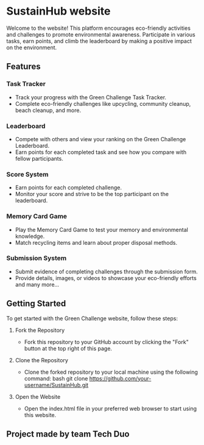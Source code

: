 # SustainHub website

Welcome to the website! This platform encourages eco-friendly activities and challenges to promote environmental awareness. Participate in various tasks, earn points, and climb the leaderboard by making a positive impact on the environment.

## Features

### Task Tracker
- Track your progress with the Green Challenge Task Tracker.
- Complete eco-friendly challenges like upcycling, community cleanup, beach cleanup, and more.

### Leaderboard
- Compete with others and view your ranking on the Green Challenge Leaderboard.
- Earn points for each completed task and see how you compare with fellow participants.

### Score System
- Earn points for each completed challenge.
- Monitor your score and strive to be the top participant on the leaderboard.

### Memory Card Game
- Play the Memory Card Game to test your memory and environmental knowledge.
- Match recycling items and learn about proper disposal methods.

### Submission System
- Submit evidence of completing challenges through the submission form.
- Provide details, images, or videos to showcase your eco-friendly efforts  and many more...

## Getting Started

To get started with the Green Challenge website, follow these steps:

1. Fork the Repository
   - Fork this repository to your GitHub account by clicking the "Fork" button at the top right of this page.

2. Clone the Repository
   - Clone the forked repository to your local machine using the following command:
     bash
     git clone https://github.com/your-username/SustainHub.git
     

3. Open the Website
   - Open the index.html file in your preferred web browser to start using this website.


##  Project made by team Tech Duo
